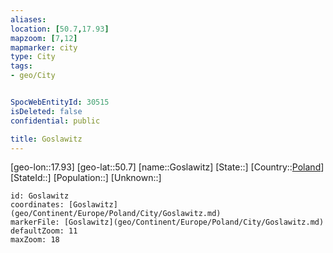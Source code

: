 ```yaml
---
aliases: 
location: [50.7,17.93]
mapzoom: [7,12] 
mapmarker: city 
type: City
tags:
- geo/City


SpocWebEntityId: 30515
isDeleted: false
confidential: public

title: Goslawitz
---
```

[geo-lon::17.93]
[geo-lat::50.7]
[name::Goslawitz]
[State::]
[Country::[Poland](geo/Continent/Europe/Poland.md)]
[StateId::]
[Population::]
[Unknown::]


```leaflet
id: Goslawitz
coordinates: [Goslawitz](geo/Continent/Europe/Poland/City/Goslawitz.md)
markerFile: [Goslawitz](geo/Continent/Europe/Poland/City/Goslawitz.md)
defaultZoom: 11 
maxZoom: 18
```


